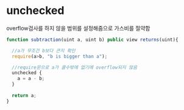 # unchecked

overflow검사를 하지 않을 범위를 설정해줌으로 가스비를 절약함

```jsx
function subtraction(uint a, uint b) public view returns(uint){

  //a가 무조건 b보다 큰지 확인
  require(a>b, "b is bigger than a");

  //require문으로 a가 클수밖에 없기에 overflow되지 않음
  unchecked {
    a = a - b;
  }
  
  return a;
}

```